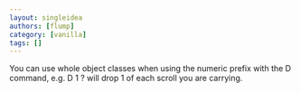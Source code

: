 ```yaml
---
layout: singleidea
authors: [flump]
category: [vanilla]
tags: []
---
```

You can use whole object classes when using the numeric prefix with the D command, e.g. D 1 ? will drop 1 of each scroll you are carrying.
